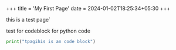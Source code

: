 +++
title = 'My First Page'
date = 2024-01-02T18:25:34+05:30
+++

this is a test page`

test for codeblock for python code
```python
print("tpagihis is an code block")

```
